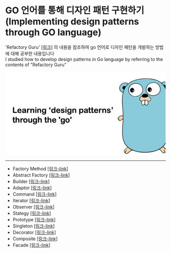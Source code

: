 # GO 언어를 통해 디자인 패턴 구현하기 (Implementing design patterns through GO language)


'Refactory Guru' [[링크]](https://refactoring.guru/ko/design-patterns/abstract-factory) 의 내용을 참조하여 go 언어로 디자인 패턴을 개발하는 방법에 대해 공부한 내용입니다 </br>
I studied how to develop design patterns in Go language by referring to the contents of "Refactory Guru"

![designPattern](go_degin_pattern.png)

-----
* Factory Method [[링크-link]](./factory/readme.md)
* Abstract Factory [[링크-link]](./abstractFactory/readme.md)
* Builder [[링크-link]](./builder/README.md)
* Adaptor [[링크-link]](./adaptor/README.md)
* Command [[링크-link]](./command/README.md.md)
* Iterator [[링크-link]](./iterator/README.md)
* Observer [[링크-link]](./observer/README.md)
* Stategy [[링크-link]](./strategy/README.md)
* Prototype [[링크-link]](./prototype/README.md)
* Singleton [[링크-link]](./singleton/README.md)
* Decorator [[링크-link]](./decorator/README.md)
* Composite [[링크-link]](./composite/README.md)
* Facade [[링크-link]](./facade/README.md)